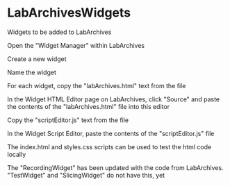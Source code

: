 # LabArchivesWidgets
Widgets to be added to LabArchives

Open the "Widget Manager" within LabArchives

Create a new widget

Name the widget

For each widget, copy the "labArchives.html" text from the file

In the Widget HTML Editor page on LabArchives, click "Source" and paste the contents of the "labArchives.html" file into this editor

Copy the "scriptEditor.js" text from the file

In the Widget Script Editor, paste the contents of the "scriptEditor.js" file

The index.html and styles.css scripts can be used to test the html code locally

The "RecordingWidget" has been updated with the code from LabArchives. "TestWidget" and "SlicingWidget" do not have this, yet
